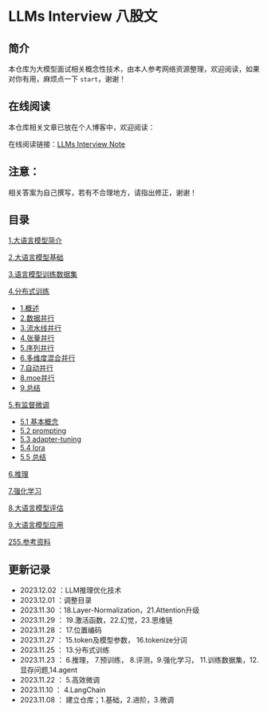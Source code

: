 # LLMs Interview 八股文


## 简介

本仓库为大模型面试相关概念性技术，由本人参考网络资源整理，欢迎阅读，如果对你有用，麻烦点一下 `start`，谢谢！

## 在线阅读

本仓库相关文章已放在个人博客中，欢迎阅读：

在线阅读链接：[LLMs Interview Note](http://wdndev.github.io/note/llm/llm_concept/llm%E5%85%AB%E8%82%A1.html)

## 注意：

相关答案为自己撰写，若有不合理地方，请指出修正，谢谢！

## 目录

[1.大语言模型简介](1.大语言模型简介/1.大语言模型简介.md "1.大语言模型简介")

[2.大语言模型基础](2.大语言模型基础/2.大语言模型基础.md "2.大语言模型基础")

[3.语言模型训练数据集](3.语言模型训练数据集/3.语言模型训练数据集.md "3.语言模型训练数据集")

[4.分布式训练](4.分布式训练/4.分布式训练.md "4.分布式训练")

- [1.概述](4.分布式训练/1.概述/1.概述.md "1.概述")
- [2.数据并行](4.分布式训练/2.数据并行/2.数据并行.md "2.数据并行")
- [3.流水线并行](4.分布式训练/3.流水线并行/3.流水线并行.md "3.流水线并行")
- [4.张量并行](4.分布式训练/4.张量并行/4.张量并行.md "4.张量并行")
- [5.序列并行](4.分布式训练/5.序列并行/5.序列并行.md "5.序列并行")
- [6.多维度混合并行](4.分布式训练/6.多维度混合并行/6.多维度混合并行.md "6.多维度混合并行")
- [7.自动并行](4.分布式训练/7.自动并行/7.自动并行.md "7.自动并行")
- [8.moe并行](4.分布式训练/8.moe并行/8.moe并行.md "8.moe并行")
- [9.总结](4.分布式训练/9.总结/9.总结.md "9.总结")

[5.有监督微调](5.有监督微调/5.有监督微调.md "5.有监督微调")

- [5.1 基本概念](5.有监督微调/1.基本概念/1.基本概念.md "1.基本概念")
- [5.2 prompting](5.有监督微调/2.prompting/2.prompting.md "2.prompting")
- [5.3 adapter-tuning](5.有监督微调/3.adapter-tuning/3.adapter-tuning.md "3.adapter-tuning")
- [5.4 lora](5.有监督微调/4.lora/4.lora.md "4.lora")
- [5.5 总结](5.有监督微调/5.总结/5.总结.md "5.总结")

[6.推理](6.推理/6.推理.md "6.推理")

[7.强化学习](7.强化学习/7.强化学习.md "7.强化学习")

[8.大语言模型评估](8.大语言模型评估/8.大语言模型评估.md "8.大语言模型评估")

[9.大语言模型应用](9.大语言模型应用/9.大语言模型应用.md "9.大语言模型应用")

[255.参考资料](255.参考资料/255.参考资料.md "255.参考资料")



## 更新记录

- 2023.12.02 ：LLM推理优化技术
- 2023.12.01 ：调整目录
- 2023.11.30 ：18.Layer-Normalization，21.Attention升级
- 2023.11.29 ： 19.激活函数，22.幻觉，23.思维链
- 2023.11.28 ： 17.位置编码
- 2023.11.27 ： 15.token及模型参数， 16.tokenize分词
- 2023.11.25 ： 13.分布式训练
- 2023.11.23 ： 6.推理， 7.预训练， 8.评测，9.强化学习， 11.训练数据集，12.显存问题,14.agent
- 2023.11.22 ： 5.高效微调
- 2023.11.10 ： 4.LangChain
- 2023.11.08 ： 建立仓库；1.基础，2.进阶，3.微调





